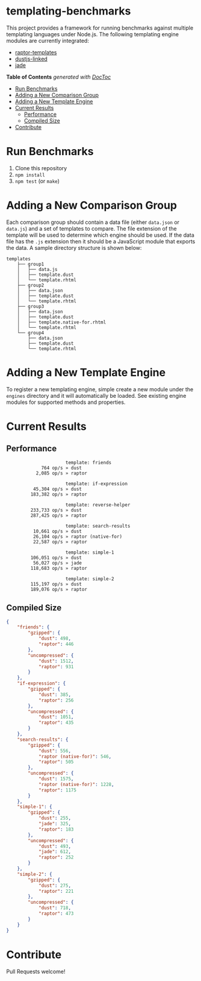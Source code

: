 templating-benchmarks
=====================

This project provides a framework for running benchmarks against multiple templating languages under Node.js. The following templating engine modules are currently integrated:

* [raptor-templates](https://github.com/raptorjs3/raptor-templates)
* [dustjs-linked](https://github.com/linkedin/dustjs)
* [jade](https://github.com/visionmedia/jade)

<!-- START doctoc generated TOC please keep comment here to allow auto update -->
<!-- DON'T EDIT THIS SECTION, INSTEAD RE-RUN doctoc TO UPDATE -->
**Table of Contents**  *generated with [DocToc](http://doctoc.herokuapp.com/)*

- [Run Benchmarks](#run-benchmarks)
- [Adding a New Comparison Group](#adding-a-new-comparison-group)
- [Adding a New Template Engine](#adding-a-new-template-engine)
- [Current Results](#current-results)
	- [Performance](#performance)
	- [Compiled Size](#compiled-size)
- [Contribute](#contribute)

<!-- END doctoc generated TOC please keep comment here to allow auto update -->

# Run Benchmarks

1. Clone this repository
2. `npm install`
3. `npm test` (or `make`)

# Adding a New Comparison Group

Each comparison group should contain a data file (either `data.json` or `data.js`) and a set of templates to compare. The file extension of the template will be used to determine which engine should be used. If the data file has the `.js` extension then it should be a JavaScript module that exports the data. A sample directory structure is shown below:

```
templates
    ├── group1
    │   ├── data.js
    │   ├── template.dust
    │   └── template.rhtml
    ├── group2
    │   ├── data.json
    │   ├── template.dust
    │   └── template.rhtml
    ├── group3
    │   ├── data.json
    │   ├── template.dust
    │   ├── template.native-for.rhtml
    │   └── template.rhtml
    └── group4
        ├── data.json
        ├── template.dust
        └── template.rhtml
```

# Adding a New Template Engine

To register a new templating engine, simple create a new module under the `engines` directory and it will automatically be loaded. See existing engine modules for supported methods and properties.


# Current Results


## Performance

```
                      template: friends
             764 op/s » dust
           2,085 op/s » raptor

                      template: if-expression
          45,304 op/s » dust
         183,382 op/s » raptor

                      template: reverse-helper
         233,733 op/s » dust
         287,425 op/s » raptor

                      template: search-results
          10,661 op/s » dust
          26,104 op/s » raptor (native-for)
          22,587 op/s » raptor

                      template: simple-1
         106,051 op/s » dust
          56,027 op/s » jade
         118,683 op/s » raptor

                      template: simple-2
         115,197 op/s » dust
         189,076 op/s » raptor
```

## Compiled Size

```json
{
    "friends": {
        "gzipped": {
            "dust": 498,
            "raptor": 446
        },
        "uncompressed": {
            "dust": 1512,
            "raptor": 931
        }
    },
    "if-expression": {
        "gzipped": {
            "dust": 385,
            "raptor": 256
        },
        "uncompressed": {
            "dust": 1051,
            "raptor": 435
        }
    },
    "search-results": {
        "gzipped": {
            "dust": 556,
            "raptor (native-for)": 546,
            "raptor": 505
        },
        "uncompressed": {
            "dust": 1575,
            "raptor (native-for)": 1228,
            "raptor": 1175
        }
    },
    "simple-1": {
        "gzipped": {
            "dust": 255,
            "jade": 325,
            "raptor": 183
        },
        "uncompressed": {
            "dust": 493,
            "jade": 612,
            "raptor": 252
        }
    },
    "simple-2": {
        "gzipped": {
            "dust": 275,
            "raptor": 221
        },
        "uncompressed": {
            "dust": 718,
            "raptor": 473
        }
    }
}
```

# Contribute

Pull Requests welcome!